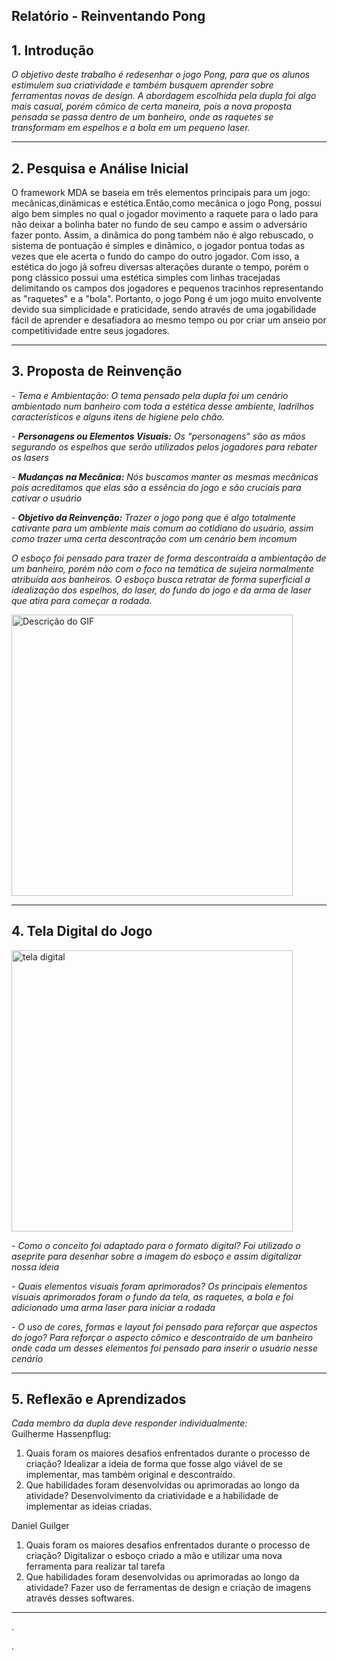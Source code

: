 ## Relatório - Reinventando Pong


## 1. Introdução  
*O objetivo deste trabalho é redesenhar o jogo Pong, para que os alunos estimulem sua criatividade e também busquem aprender sobre ferramentas novas de design. A abordagem escolhida pela dupla foi algo mais casual, porém cômico de certa maneira, pois a nova proposta pensada se passa dentro de um banheiro, onde as raquetes se transformam em espelhos e a bola em um pequeno laser.*
 
---

## 2. Pesquisa e Análise Inicial  
O framework MDA se baseia em três elementos principais para um jogo: mecânicas,dinâmicas e estética.Então,como mecânica o jogo Pong, possui algo bem simples no qual o jogador movimento a raquete para o lado para não deixar a bolinha bater no fundo de seu campo e assim o adversário fazer ponto. Assim, a dinâmica do pong também não é algo rebuscado, o sistema de pontuação é simples e dinâmico, o jogador pontua todas as vezes que ele acerta o fundo do campo do outro jogador. Com isso, a estética do jogo já sofreu diversas alterações durante o tempo, porém o pong clássico possui uma estética simples com linhas tracejadas delimitando os campos dos jogadores e pequenos tracinhos representando as "raquetes" e a "bola". Portanto, o jogo Pong é um jogo muito envolvente devido sua simplicidade e praticidade, sendo através de uma jogabilidade fácil de aprender e desafiadora ao mesmo tempo ou por criar um anseio por competitividade entre seus jogadores. 

---

## 3. Proposta de Reinvenção  

*- Tema e Ambientação: O tema pensado pela dupla foi um cenário ambientado num banheiro com toda a estética desse ambiente, ladrilhos característicos e alguns itens de higiene pelo chão.*

*- **Personagens ou Elementos Visuais:** Os "personagens" são as mãos segurando os espelhos que serão utilizados pelos jogadores para rebater os lasers*   

*- **Mudanças na Mecânica:** Nós buscamos manter as mesmas mecânicas pois acreditamos que elas são a essência do jogo e são cruciais para cativar o usuário*

*- **Objetivo da Reinvenção:** Trazer o jogo pong que é algo totalmente cativante para um ambiente mais comum ao cotidiano do usuário, assim como trazer uma certa descontração com um cenário bem incomum*

*O esboço foi pensado para trazer de forma descontraída a ambientação de um banheiro, porém não com o foco na temática de sujeira normalmente atribuída aos banheiros. O esboço busca retratar de forma superficial a idealização dos espelhos, do laser, do fundo do jogo e da arma de laser que atira para começar a rodada.*


<img src="https://github.com/user-attachments/assets/02bf1533-4292-4db2-a0a9-7f88da2bacda" alt="Descrição do GIF" width="450px">

---

## 4. Tela Digital do Jogo  
<img src="https://github.com/user-attachments/assets/baaba1f4-c832-4126-a79c-23d67b9f4153" alt="tela digital" width="450px">

*- Como o conceito foi adaptado para o formato digital? Foi utilizado o aseprite para desenhar sobre a imagem do esboço e assim digitalizar nossa ideia*

*- Quais elementos visuais foram aprimorados? Os principais elementos visuais aprimorados foram o fundo da tela, as raquetes, a bola e foi adicionado uma arma laser para iniciar a rodada*  

*- O uso de cores, formas e layout foi pensado para reforçar que aspectos do jogo? Para reforçar o aspecto cômico e descontraído de um banheiro onde cada um desses elementos foi pensado para inserir o usuário nesse cenário*  

---

## 5. Reflexão e Aprendizados  
*Cada membro da dupla deve responder individualmente:*  
Guilherme Hassenpflug:
1. Quais foram os maiores desafios enfrentados durante o processo de criação? Idealizar a ideia de forma que fosse algo viável de se implementar, mas também original e descontraído.
2. Que habilidades foram desenvolvidas ou aprimoradas ao longo da atividade? Desenvolvimento da criatividade e a habilidade de implementar as ideias criadas.

Daniel Guilger
1. Quais foram os maiores desafios enfrentados durante o processo de criação? Digitalizar o esboço criado a mão e utilizar uma nova ferramenta para realizar tal tarefa
2. Que habilidades foram desenvolvidas ou aprimoradas ao longo da atividade? Fazer uso de ferramentas de design e criação de imagens através desses softwares.


---
.  



.



